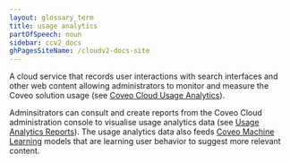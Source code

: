 ```yaml
---
layout: glossary_term
title: usage analytics
partOfSpeech: noun
sidebar: ccv2_docs
ghPagesSiteName: /cloudv2-docs-site
---
```


A cloud service that records user interactions with search interfaces and other web content allowing administrators to monitor and measure the Coveo solution usage (see [Coveo Cloud Usage Analytics](http://www.coveo.com/go?dest=cloudhelp&lcid=9&context=89)). 

Adminsitrators can consult and create reports from the Coveo Cloud administration console to visualise usage analytics data (see [Usage Analytics Reports](http://www.coveo.com/go?dest=cloudhelp&lcid=9&context=238)). The usage analytics data also feeds [Coveo Machine Learning](coveo-maching-learning.md) models that are learning user behavior to suggest more relevant content. 

